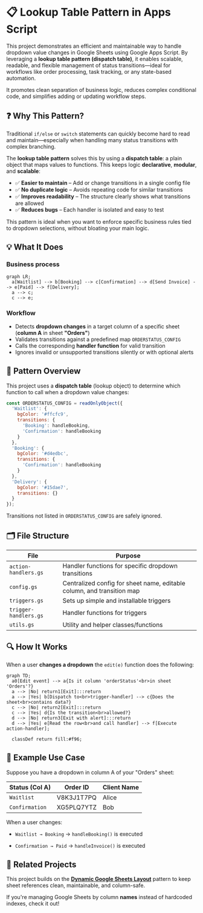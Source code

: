 # 📋 Lookup Table Pattern in Apps Script

This project demonstrates an efficient and maintainable way to handle dropdown value changes in Google Sheets using Google Apps Script. By leveraging a **lookup table pattern (dispatch table)**, it enables scalable, readable, and flexible management of status transitions—ideal for workflows like order processing, task tracking, or any state-based automation.

It promotes clean separation of business logic, reduces complex conditional code, and simplifies adding or updating workflow steps.

## ❓ Why This Pattern?

Traditional `if/else` or `switch` statements can quickly become hard to read and maintain—especially when handling many status transitions with complex branching.

The **lookup table pattern** solves this by using a **dispatch table**: a plain object that maps values to functions. This keeps logic **declarative**, **modular**, and **scalable**:

* ✅ **Easier to maintain** – Add or change transitions in a single config file
* ✅ **No duplicate logic** – Avoids repeating code for similar transitions
* ✅ **Improves readability** – The structure clearly shows what transitions are allowed
* ✅ **Reduces bugs** – Each handler is isolated and easy to test

This pattern is ideal when you want to enforce specific business rules tied to dropdown selections, without bloating your main logic.


## 💡 What It Does

### Business process

```mermaid
graph LR;
  a[Waitlist] --> b[Booking] --> c[Confirmation] --> d[Send Invoice] --> e[Paid] --> f[Delivery];
  a --> c;
  c --> e;
```

### Workflow

* Detects **dropdown changes** in a target column of a specific sheet (**column A** in sheet **"Orders"**)
* Validates transitions against a predefined map `ORDERSTATUS_CONFIG`
* Calls the corresponding **handler function** for valid transition
* Ignores invalid or unsupported transitions silently or with optional alerts


## 🧠 Pattern Overview

This project uses a **dispatch table** (lookup object) to determine which function to call when a dropdown value changes:

```javascript
const ORDERSTATUS_CONFIG = readOnlyObject({
  'Waitlist': {
    bgColor: '#ffcfc9',
    transitions: {
      'Booking': handleBooking,
      'Confirmation': handleBooking
    }
  },
  'Booking': {
    bgColor: '#d4edbc',
    transitions: {
      'Confirmation': handleBooking
    }
  },
  'Delivery': {
    bgColor: '#15dae7',
    transitions: {}
  }
});
```

Transitions not listed in `ORDERSTATUS_CONFIG` are safely ignored.


## 🗂 File Structure

| File                  | Purpose                                                                 |
| --------------------- | ------------------------------------------------------------------------|
| `action-handlers.gs`  | Handler functions for specific dropdown transitions                     |
| `config.gs`           | Centralized config for sheet name, editable column, and transition map  |
| `triggers.gs`         | Sets up simple and installable triggers                                 |
| `trigger-handlers.gs` | Handler functions for triggers                                          |
| `utils.gs`            | Utility and helper classes/functions                                    |


## 🔍 How It Works

When a user **changes a dropdown** the `edit(e)` function does the following:

```mermaid
graph TD;
  a0[Edit event] --> a{Is it column 'orderStatus'<br>in sheet 'Orders'?}
  a --> |No| return1[Exit]:::return
  a --> |Yes| b[Dispatch to<br>trigger-handler] --> c{Does the sheet<br>contains data?}
  c --> |No| return2[Exit]:::return
  c --> |Yes| d{Is the transition<br>allowed?}
  d --> |No| return3[Exit with alert]:::return
  d --> |Yes| e[Read the row<br>and call handler] --> f[Execute action-handler];

  classDef return fill:#f96;
```


## 🧪 Example Use Case

Suppose you have a dropdown in column A of your "Orders" sheet:

| Status (Col A)  | Order ID    | Client Name |
| --------------- | ----------- | ----------- |
| `Waitlist`      | V8K3J1T7PQ  | Alice       |
| `Confirmation`  | XG5PLQ7YTZ  | Bob         |

When a user changes:

* `Waitlist → Booking`
  → `handleBooking()` is executed

* `Confirmation → Paid`
  → `handleInvoice()` is executed


## 🧩 Related Projects

This project builds on the **[Dynamic Google Sheets Layout](https://github.com/sangnandar/Dynamic-Google-Sheets-Layout)** pattern to keep sheet references clean, maintainable, and column-safe.

If you're managing Google Sheets by column **names** instead of hardcoded indexes, check it out!
